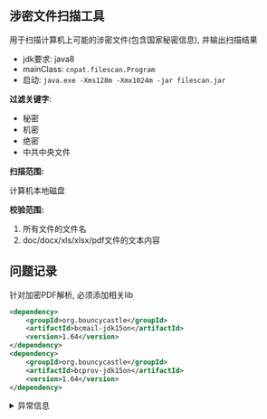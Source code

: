 ## 涉密文件扫描工具

用于扫描计算机上可能的涉密文件(包含国家秘密信息), 并输出扫描结果



- jdk要求: java8
- mainClass: `cnpat.filescan.Program`
- 启动: `java.exe -Xms128m -Xmx1024m -jar filescan.jar`

**过滤关键字**:

- 秘密
- 机密
- 绝密
- 中共中央文件

**扫描范围:**

计算机本地磁盘

**校验范围:**

1. 所有文件的文件名
2. doc/docx/xls/xlsx/pdf文件的文本内容




## 问题记录
针对加密PDF解析, 必须添加相关lib
```xml
<dependency>
    <groupId>org.bouncycastle</groupId>
    <artifactId>bcmail-jdk15on</artifactId>
    <version>1.64</version>
</dependency>
<dependency>
    <groupId>org.bouncycastle</groupId>
    <artifactId>bcprov-jdk15on</artifactId>
    <version>1.64</version>
</dependency>
```
<details>
<summary>异常信息</summary>

```aidl
Exception in thread "main" java.lang.NoClassDefFoundError: org/bouncycastle/cms/CMSException
        at java.lang.Class.getDeclaredConstructors0(Native Method)
        at java.lang.Class.privateGetDeclaredConstructors(Class.java:2671)
        at java.lang.Class.getConstructor0(Class.java:3075)
        at java.lang.Class.getDeclaredConstructor(Class.java:2178)
        at org.apache.pdfbox.pdmodel.encryption.SecurityHandlerFactory.newSecurityHandler(SecurityHandlerFactory.java:132)
        at org.apache.pdfbox.pdmodel.encryption.SecurityHandlerFactory.newSecurityHandlerForFilter(SecurityHandlerFactory.java:116)
        at org.apache.pdfbox.pdmodel.encryption.PDEncryption.<init>(PDEncryption.java:97)
        at org.apache.pdfbox.pdfparser.COSParser.prepareDecryption(COSParser.java:2896)
        at org.apache.pdfbox.pdfparser.COSParser.retrieveTrailer(COSParser.java:285)
        at org.apache.pdfbox.pdfparser.PDFParser.initialParse(PDFParser.java:173)
        at org.apache.pdfbox.pdfparser.PDFParser.parse(PDFParser.java:226)
        at org.apache.pdfbox.pdmodel.PDDocument.load(PDDocument.java:1105)
        at org.apache.pdfbox.pdmodel.PDDocument.load(PDDocument.java:1088)
        at org.apache.pdfbox.pdmodel.PDDocument.load(PDDocument.java:1012)
        at cnpat.filescan.FileChecker.checkPDF(FileChecker.java:253)
        at cnpat.filescan.FileChecker.check(FileChecker.java:61)
        at cnpat.filescan.Program.main(Program.java:59)
Caused by: java.lang.ClassNotFoundException: org.bouncycastle.cms.CMSException
        at java.net.URLClassLoader.findClass(URLClassLoader.java:382)
        at java.lang.ClassLoader.loadClass(ClassLoader.java:418)
        at sun.misc.Launcher$AppClassLoader.loadClass(Launcher.java:352)
        at java.lang.ClassLoader.loadClass(ClassLoader.java:351)
        ... 17 more
```
</details>
